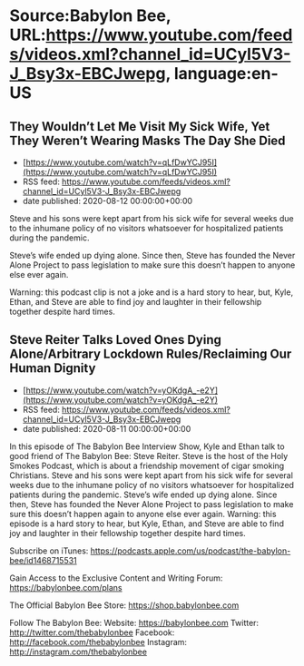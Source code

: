 # Source:Babylon Bee, URL:https://www.youtube.com/feeds/videos.xml?channel_id=UCyl5V3-J_Bsy3x-EBCJwepg, language:en-US

## They Wouldn’t Let Me Visit My Sick Wife, Yet They Weren’t Wearing Masks The Day She Died
 - [https://www.youtube.com/watch?v=qLfDwYCJ95I](https://www.youtube.com/watch?v=qLfDwYCJ95I)
 - RSS feed: https://www.youtube.com/feeds/videos.xml?channel_id=UCyl5V3-J_Bsy3x-EBCJwepg
 - date published: 2020-08-12 00:00:00+00:00

Steve and his sons were kept apart from his sick wife for several weeks due to the inhumane policy of no visitors whatsoever for hospitalized patients during the pandemic. 

Steve’s wife ended up dying alone. Since then, Steve has founded the Never Alone Project to pass legislation to make sure this doesn’t happen to anyone else ever again. 

Warning: this podcast clip is not a joke and is a hard story to hear, but, Kyle, Ethan, and Steve are able to find joy and laughter in their fellowship together despite hard times.

## Steve Reiter Talks Loved Ones Dying Alone/Arbitrary Lockdown Rules/Reclaiming Our Human Dignity
 - [https://www.youtube.com/watch?v=yOKdgA_-e2Y](https://www.youtube.com/watch?v=yOKdgA_-e2Y)
 - RSS feed: https://www.youtube.com/feeds/videos.xml?channel_id=UCyl5V3-J_Bsy3x-EBCJwepg
 - date published: 2020-08-11 00:00:00+00:00

In this episode of The Babylon Bee Interview Show, Kyle and Ethan talk to good friend of The Babylon Bee: Steve Reiter. Steve is the host of the Holy Smokes Podcast, which is about a friendship movement of cigar smoking Christians. Steve and his sons were kept apart from his sick wife for several weeks due to the inhumane policy of no visitors whatsoever for hospitalized patients during the pandemic. Steve’s wife ended up dying alone. Since then, Steve has founded the Never Alone Project to pass legislation to make sure this doesn’t happen again to anyone else ever again. Warning: this episode is a hard story to hear, but Kyle, Ethan, and Steve are able to find joy and laughter in their fellowship together despite hard times.

Subscribe on iTunes: https://podcasts.apple.com/us/podcast/the-babylon-bee/id1468715531

Gain Access to the Exclusive Content and Writing Forum: https://babylonbee.com/plans

The Official Babylon Bee Store: https://shop.babylonbee.com

Follow The Babylon Bee:
Website: https://babylonbee.com
Twitter: http://twitter.com/thebabylonbee
Facebook: http://facebook.com/thebabylonbee
Instagram: http://instagram.com/thebabylonbee

